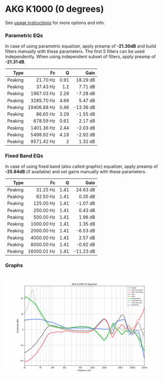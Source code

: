 # AKG K1000 (0 degrees)
See [usage instructions](https://github.com/jaakkopasanen/AutoEq#usage) for more options and info.

### Parametric EQs
In case of using parametric equalizer, apply preamp of **-21.30dB** and build filters manually
with these parameters. The first 5 filters can be used independently.
When using independent subset of filters, apply preamp of **-21.31 dB**.

| Type    | Fc          |    Q | Gain      |
|--------:|------------:|-----:|----------:|
| Peaking | 21.70 Hz    | 0.91 | 18.29 dB  |
| Peaking | 37.43 Hz    | 1.2  | 7.71 dB   |
| Peaking | 1967.03 Hz  | 2.29 | -7.28 dB  |
| Peaking | 3285.70 Hz  | 4.69 | 5.47 dB   |
| Peaking | 19406.88 Hz | 0.46 | -13.36 dB |
| Peaking | 86.65 Hz    | 3.29 | -1.55 dB  |
| Peaking | 678.59 Hz   | 0.61 | 2.17 dB   |
| Peaking | 1401.36 Hz  | 2.44 | -2.03 dB  |
| Peaking | 5498.92 Hz  | 4.19 | -2.92 dB  |
| Peaking | 9571.42 Hz  | 2    | 1.32 dB   |

### Fixed Band EQs
In case of using fixed band (also called graphic) equalizer, apply preamp of **-25.84dB**
(if available) and set gains manually with these parameters.

| Type    | Fc          |    Q | Gain      |
|--------:|------------:|-----:|----------:|
| Peaking | 31.25 Hz    | 1.41 | 24.63 dB  |
| Peaking | 62.50 Hz    | 1.41 | 0.35 dB   |
| Peaking | 125.00 Hz   | 1.41 | -1.07 dB  |
| Peaking | 250.00 Hz   | 1.41 | 0.43 dB   |
| Peaking | 500.00 Hz   | 1.41 | 1.96 dB   |
| Peaking | 1000.00 Hz  | 1.41 | 1.35 dB   |
| Peaking | 2000.00 Hz  | 1.41 | -6.53 dB  |
| Peaking | 4000.00 Hz  | 1.41 | 2.57 dB   |
| Peaking | 8000.00 Hz  | 1.41 | -0.92 dB  |
| Peaking | 16000.01 Hz | 1.41 | -11.23 dB |

### Graphs
![](./AKG%20K1000%20(0%20degrees).png)
